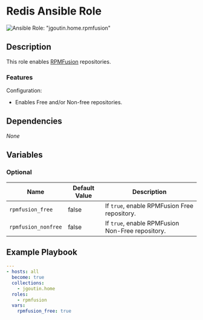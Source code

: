 # Redis Ansible Role

![Ansible Role: "jgoutin.home.rpmfusion"](https://github.com/JGoutin/ansible_home/workflows/Ansible%20Role:%20%22jgoutin.home.rpmfusion%22/badge.svg)

## Description

This role enables [RPMFusion](https://rpmfusion.org) repositories.

### Features

Configuration:
* Enables Free and/or Non-free repositories.
    
## Dependencies

*None*

## Variables

### Optional

| Name           | Default Value | Description                        |
| -------------- | ------------- | -----------------------------------|
| `rpmfusion_free`| false | If `true`, enable RPMFusion Free repository.
| `rpmfusion_nonfree`| false | If `true`, enable RPMFusion Non-Free repository.

## Example Playbook

```yaml
---
- hosts: all
  become: true
  collections:
    - jgoutin.home
  roles:
    - rpmfusion
  vars:
    rpmfusion_free: true
```
